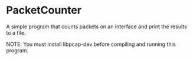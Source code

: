# PacketCounter
A simple program that counts packets on an interface and print the results to a file.

NOTE: You must install libpcap-dev before compiling and running this program.
